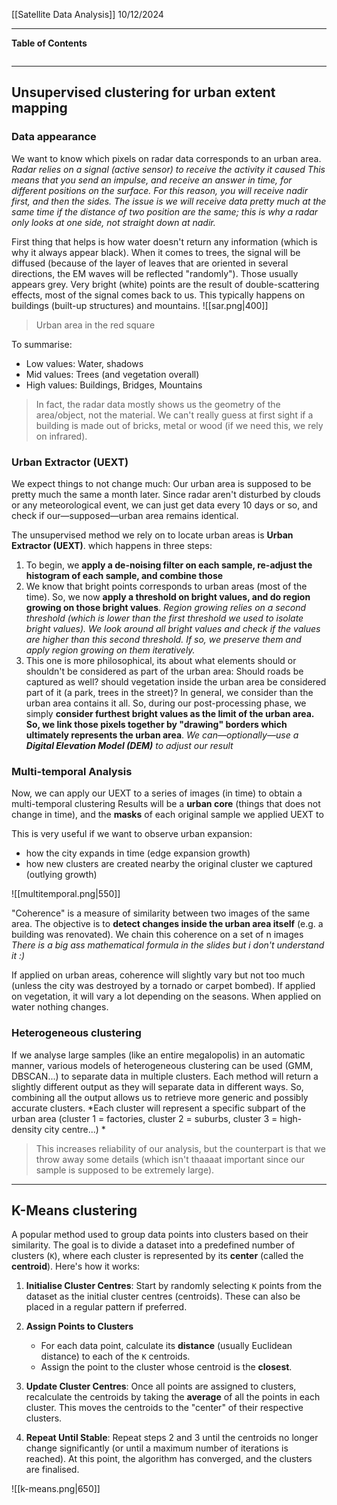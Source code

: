 [[Satellite Data Analysis]]
10/12/2024
****
**Table of Contents**
```table-of-contents
```

****
## Unsupervised clustering for urban extent mapping

### Data appearance

We want to know which pixels on radar data corresponds to an urban area.
	*Radar relies on a signal (active sensor) to receive the activity it caused
	This means that you send an impulse, and receive an answer in time, for different positions on the surface. For this reason, you will receive nadir first, and then the sides. The issue is we will receive data pretty much at the same time if the distance of two position are the same; this is why a radar only looks at one side, not straight down at nadir.*

First thing that helps is how water doesn't return any information (which is why it always appear black). 
When it comes to trees, the signal will be diffused (because of the layer of leaves that are oriented in several directions, the EM waves will be reflected "randomly"). Those usually appears grey.
Very bright (white) points are the result of double-scattering effects, most of the signal comes back to us. This typically happens on buildings (built-up structures) and mountains.
![[sar.png|400]]
> Urban area in the red square

To summarise:
- Low values: Water, shadows
- Mid values: Trees (and vegetation overall)
- High values: Buildings, Bridges, Mountains
> In fact, the radar data mostly shows us the geometry of the area/object, not the material. We can't really guess at first sight if a building is made out of bricks, metal or wood (if we need this, we rely on infrared).

### Urban Extractor (UEXT)

We expect things to not change much: Our urban area is supposed to be pretty much the same a month later. Since radar aren't disturbed by clouds or any meteorological event, we can just get data every 10 days or so, and check if our—supposed—urban area remains identical. 

The unsupervised method we rely on to locate urban areas is **Urban Extractor (UEXT)**. which happens in three steps:
1. To begin, we **apply a de-noising filter on each sample, re-adjust the histogram of each sample, and combine those**
2. We know that bright points corresponds to urban areas (most of the time). So, we now **apply a threshold on bright values, and do region growing on those bright values**.
		*Region growing relies on a second threshold (which is lower than the first threshold we used to isolate bright values). We look around all bright values and check if the values are higher than this second threshold. If so, we preserve them and apply region growing on them iteratively.*
3. This one is more philosophical, its about what elements should or shouldn't be considered as part of the urban area: Should roads be captured as well? should vegetation inside the urban area be considered part of it (a park, trees in the street)? 
	In general, we consider than the urban area contains it all. So, during our post-processing phase, we simply **consider furthest bright values as the limit of the urban area. So, we link those pixels together by "drawing" borders which ultimately represents the urban area**.
		*We can—optionally—use a **Digital Elevation Model (DEM)** to adjust our result*

### Multi-temporal Analysis

Now, we can apply our UEXT to a series of images (in time) to obtain a multi-temporal clustering
	Results will be a **urban core** (things that does not change in time), and the **masks** of each original sample we applied UEXT to

This is very useful if we want to observe urban expansion:
- how the city expands in time (edge expansion growth)
- how new clusters are created nearby the original cluster we captured (outlying growth)

![[multitemporal.png|550]]

"Coherence" is a measure of similarity between two images of the same area. The objective is to **detect changes inside the urban area itself** (e.g. a building was renovated).
We chain this coherence on a set of n images
	*There is a big ass mathematical formula in the slides but i don't understand it :)*

If applied on urban areas, coherence will slightly vary but not too much (unless the city was destroyed by a tornado or carpet bombed). If applied on vegetation, it will vary a lot depending on the seasons. When applied on water nothing changes.

### Heterogeneous clustering

If we analyse large samples (like an entire megalopolis) in an automatic manner, various models of heterogeneous clustering can be used (GMM, DBSCAN...) to separate data in multiple clusters. 
Each method will return a slightly different output as they will separate data in different ways. So, combining all the output allows us to retrieve more generic and possibly accurate clusters.
	*Each cluster will represent a specific subpart of the urban area (cluster 1 = factories, cluster 2 = suburbs, cluster 3 = high-density city centre...) *
> This increases reliability of our analysis, but the counterpart is that we throw away some details (which isn't thaaaat important since our sample is supposed to be extremely large).


***
## K-Means clustering

A popular method used to group data points into clusters based on their similarity. The goal is to divide a dataset into a predefined number of clusters (`K`), where each cluster is represented by its **center** (called the **centroid**). Here's how it works:
1. **Initialise Cluster Centres**: Start by randomly selecting `K` points from the dataset as the initial cluster centres (centroids). These can also be placed in a regular pattern if preferred.

2. **Assign Points to Clusters**
    - For each data point, calculate its **distance** (usually Euclidean distance) to each of the `K` centroids.
    - Assign the point to the cluster whose centroid is the **closest**.
        
3. **Update Cluster Centres**: Once all points are assigned to clusters, recalculate the centroids by taking the **average** of all the points in each cluster. This moves the centroids to the "center" of their respective clusters.
        
4. **Repeat Until Stable**: Repeat steps 2 and 3 until the centroids no longer change significantly (or until a maximum number of iterations is reached). At this point, the algorithm has converged, and the clusters are finalised.

![[k-means.png|650]]
